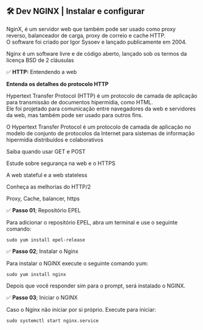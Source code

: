 ## 🛠 Dev NGINX | Instalar e configurar

NginX, é um servidor web que também pode ser usado como proxy reverso, balanceador de carga, proxy de correio e cache HTTP.  
O software foi criado por Igor Sysoev e lançado publicamente em 2004.  

Nginx é um software livre e de código aberto, lançado sob os termos da licença BSD de 2 cláusulas

✅ **HTTP:** Entendendo a web

**Entenda os detalhes do protocolo HTTP**

Hypertext Transfer Protocol (HTTP) é um protocolo de camada de aplicação para transmissão de documentos hipermídia, como HTML.  
Ele foi projetado para comunicação entre navegadores da web e servidores da web, mas também pode ser usado para outros fins.  

O Hypertext Transfer Protocol é um protocolo de camada de aplicação no modelo de conjunto de protocolos da Internet para sistemas de informação hipermídia distribuídos e colaborativos



Saiba quando usar GET e POST

Estude sobre segurança na web e o HTTPS

A web stateful e a web stateless

Conheça as melhorias do HTTP/2


Proxy, Cache, balancer, https



✅ **Passo 01**; Repositório EPEL

Para adicionar o repositório EPEL, abra um terminal e use o seguinte comando:   

```shell
sudo yum install epel-release
```

✅ **Passo 02**; Instalar o Nginx   

Para instalar o NGINX execute o seguinte comando yum:   

```nginx
sudo yum install nginx
```

Depois que você responder sim para o prompt, será instalado o NGINX.

✅ **Passo 03**; Iniciar o NGINX

Caso o Nginx não iniciar por si próprio. Execute para iniciar:   

```service
sudo systemctl start nginx.service
```
